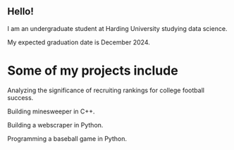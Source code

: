 ## Hello!
I am an undergraduate student at Harding University studying data science.

My expected graduation date is December 2024.

# Some of my projects include
Analyzing the significance of recruiting rankings for college football success.

Building minesweeper in C++.

Building a webscraper in Python.

Programming a baseball game in Python.

<!--
**syager26/syager26** is a ✨ _special_ ✨ repository because its `README.md` (this file) appears on your GitHub profile.

Here are some ideas to get you started:

- 🔭 I’m currently working on ...
- 🌱 I’m currently learning ...
- 👯 I’m looking to collaborate on ...
- 🤔 I’m looking for help with ...
- 💬 Ask me about ...
- 📫 How to reach me: ...
- 😄 Pronouns: ...
- ⚡ Fun fact: ...
-->
